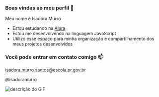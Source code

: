 ### Boas vindas ao meu perfil 💙

Meu nome é Isadora Murro

- Estou estudando na [Alura](https://www.alura.com.br)
- Estou me desenvolvendo na linguagem JavaScript
- Utilizo esse espaço para minha organização e compartilhamento dos meus projetos desenvolvidos

### Você pode entrar em contato comigo 📫

isadora.murro.santos@escola.pr.gov.br

@isadoramurro

![descrição do GIF](https://media1.tenor.com/m/jLY3ntWL-lkAAAAC/rapunzel-tangled.gif)
